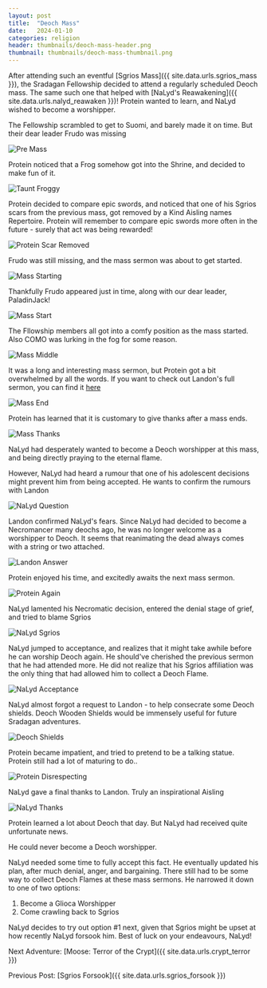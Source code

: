 ```yaml
---
layout: post
title:  "Deoch Mass"
date:   2024-01-10
categories: religion
header: thumbnails/deoch-mass-header.png
thumbnail: thumbnails/deoch-mass-thumbnail.png
---
```


After attending such an eventful [Sgrios Mass]({{ site.data.urls.sgrios_mass }}), the Sradagan Fellowship decided to attend a regularly scheduled Deoch mass. The same such one that helped with [NaLyd's Reawakening]({{ site.data.urls.nalyd_reawaken }})! Protein wanted to learn, and NaLyd wished to become a worshipper.

The Fellowship scrambled to get to Suomi, and barely made it on time. But their dear leader Frudo was missing

![Pre Mass](/assets/img/deoch/mass/pre-mass.png)

Protein noticed that a Frog somehow got into the Shrine, and decided to make fun of it.

![Taunt Froggy](/assets/img/deoch/mass/taunt-froggy.png)

Protein decided to compare epic swords, and noticed that one of his Sgrios scars from the previous mass, got removed by a Kind Aisling names Repertoire. Protein will remember to compare epic swords more often in the future - surely that act was being rewarded!

![Protein Scar Removed](/assets/img/deoch/mass/protein-scar-removed.png)

Frudo was still missing, and the mass sermon was about to get started.

![Mass Starting](/assets/img/deoch/mass/mass-starting.png)

Thankfully Frudo appeared just in time, along with our dear leader, PaladinJack!

![Mass Start](/assets/img/deoch/mass/mass-start.png)

The Fllowship members all got into a comfy position as the mass started. Also COMO was lurking in the fog for some reason.

![Mass Middle](/assets/img/deoch/mass/mass-middle.png)

It was a long and interesting mass sermon, but Protein got a bit overwhelmed by all the words. If you want to check out Landon's full sermon, you can find it [here](https://deochtemple.blogspot.com/2024/01/deoch-mass-1-10-2024-geas.html)

![Mass End](/assets/img/deoch/mass/mass-end.png)

Protein has learned that it is customary to give thanks after a mass ends.

![Mass Thanks](/assets/img/deoch/mass/mass-thanks.png)

NaLyd had desperately wanted to become a Deoch worshipper at this mass, and being directly praying to the eternal flame.

However, NaLyd had heard a rumour that one of his adolescent decisions might prevent him from being accepted. He wants to confirm the rumours with Landon

![NaLyd Question](/assets/img/deoch/mass/nalyd-question.png)

Landon confirmed NaLyd's fears. Since NaLyd had decided to become a Necromancer many deochs ago, he was no longer welcome as a worshipper to Deoch. It seems that reanimating the dead always comes with a string or two attached.

![Landon Answer](/assets/img/deoch/mass/landon-answer.png)

Protein enjoyed his time, and excitedly awaits the next mass sermon.

![Protein Again](/assets/img/deoch/mass/protein-again.png)

NaLyd lamented his Necromatic decision, entered the denial stage of grief, and tried to blame Sgrios

![NaLyd Sgrios](/assets/img/deoch/mass/nalyd-sgrios.png)

NaLyd jumped to acceptance, and realizes that it might take awhile before he can worship Deoch again. He should've cherished the previous sermon that he had attended more. He did not realize that his Sgrios affiliation was the only thing that had allowed him to collect a Deoch Flame.

![NaLyd Acceptance](/assets/img/deoch/mass/nalyd-acceptance.png)

NaLyd almost forgot a request to Landon - to help consecrate some Deoch shields. Deoch Wooden Shields would be immensely useful for future Sradagan adventures.

![Deoch Shields](/assets/img/deoch/mass/deoch-shields.png)

Protein became impatient, and tried to pretend to be a talking statue. Protein still had a lot of maturing to do..

![Protein Disrespecting](/assets/img/deoch/mass/protein-disrespecting.png)

NaLyd gave a final thanks to Landon. Truly an inspirational Aisling

![NaLyd Thanks](/assets/img/deoch/mass/nalyd-thanks.png)

Protein learned a lot about Deoch that day. But NaLyd had received quite unfortunate news.

He could never become a Deoch worshipper.

NaLyd needed some time to fully accept this fact. He eventually updated his plan, after much denial, anger, and bargaining. There still had to be some way to collect Deoch Flames at these mass sermons. He narrowed it down to one of two options:

1. Become a Glioca Worshipper
2. Come crawling back to Sgrios

NaLyd decides to try out option #1 next, given that Sgrios might be upset at how recently NaLyd forsook him. Best of luck on your endeavours, NaLyd!


Next Adventure: [Moose: Terror of the Crypt]({{ site.data.urls.crypt_terror }})

Previous Post: [Sgrios Forsook]({{ site.data.urls.sgrios_forsook }})